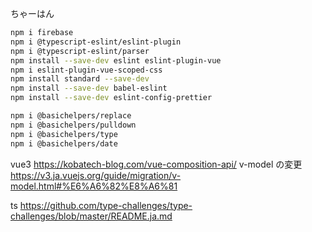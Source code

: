 ちゃーはん

```bash
npm i firebase
npm i @typescript-eslint/eslint-plugin
npm i @typescript-eslint/parser
npm install --save-dev eslint eslint-plugin-vue
npm i eslint-plugin-vue-scoped-css
npm install standard --save-dev
npm install --save-dev babel-eslint
npm install --save-dev eslint-config-prettier

npm i @basichelpers/replace
npm i @basichelpers/pulldown
npm i @basichelpers/type
npm i @basichelpers/date
```

vue3
https://kobatech-blog.com/vue-composition-api/
v-model の変更
https://v3.ja.vuejs.org/guide/migration/v-model.html#%E6%A6%82%E8%A6%81

ts
https://github.com/type-challenges/type-challenges/blob/master/README.ja.md
